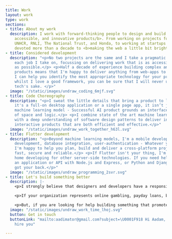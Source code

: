 ```yaml
---
title: Work
layout: work
type: work
sections:
- title: About my work
  description: I work with forward-thinking people to design and build <b>intelligent,
    accessible, and innovative products/b>. From working on projects for likes of
    UNHCR, RNLI, The National Trust, and Honda, to working at startups in Tokyo, I've
    devoted more than a decade to <b>making the web a little bit brighter</b>.
- title: Considered development
  description: "<p>No two projects are the same and I take a pragmatic approach to
    each job I take on, focussing on delivering work that is as accessible and optimized
    as possible.</p> <p>Half a decade of experience building complex and innovative
    products means that I'm happy to deliver anything from web-apps to mobile apps.
    I can help you identify the most appropriate technology for your project and,
    whilst I love a good framework, you can be sure that I will never use tech for
    tech's sake. </p>"
  image: "/static/images/undraw_coding_6mjf.svg"
- title: Code Choreography
  description: "<p>I sweat the little details that bring a product to life. But, whether
    it's a full-on desktop application or a single page app, it isn’t just about using
    machine learning model - Successful AI product grounds an interface with a sense
    of space and logic.</p> <p>I combine state of the art machine learning algorithms
    with a deep understanding of software design patterns to deliver intelligent and
    interactive products that are both efficient and effective.</p>"
  image: "/static/images/undraw_work_together_h63l.svg"
- title: Flutter development
  description: "<p>Beyond machine learning models, I'm a mobile developer. Cross-platform
    development, database integration, user-authentication - Whatever your requirements,
    I'm happy to help you plan, build and deliver a cross-platform project that's
    fast, secure and reliable.</p> <p>If Flutter isn't your thing, I'm equally at
    home developing for other server-side technologies. If you need help putting together
    an application or API with Node.js and Express, or Python and Django, then I've
    got your back.</p>"
  image: "/static/images/undraw_programming_2svr.svg"
- title: Let's build something better
  description: |-
    <p>I strongly believe that designers and developers have a responsibility to make sure that what we are building does no harm and I try to be as ethical as I can in taking on projects.</p>

    <p>If your organization represents online gambling, payday loans, big tobacco, or mines and monetizes personal data, then I am probably not the best fit for your project.</p>

    <p>But, if you are looking for help building something that promotes sustainability, diversity, or generally aims to make a positive impact, then let’s talk.</p>
  image: "/static/images/undraw_work_time_lhoj.svg"
  button: Get in touch
  buttonLink: "mailto:aadimator@gmail.com?subject=\U0001F918 Hi Aadam, I'd like to
    hire you"

---
```

